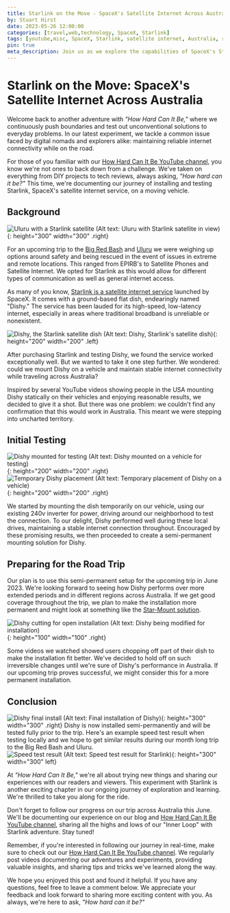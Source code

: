 ```yaml
---
title: Starlink on the Move - SpaceX's Satellite Internet Across Australia
by: Stuart Hirst
date: 2023-05-26 12:00:00
categories: [travel,web,technology, SpaceX, Starlink]
tags: [youtube,misc, SpaceX, Starlink, satellite internet, Australia, road trip]
pin: true
meta_description: Join us as we explore the capabilities of SpaceX's Starlink satellite internet on a road trip across Australia. We document our journey of installing and testing the service on a moving vehicle.
---
```


# Starlink on the Move: SpaceX's Satellite Internet Across Australia

Welcome back to another adventure with _"How Hard Can It Be,"_ where we continuously push boundaries and test out unconventional solutions to everyday problems. In our latest experiment, we tackle a common issue faced by digital nomads and explorers alike: maintaining reliable internet connectivity while on the road.

For those of you familiar with our [How Hard Can It Be YouTube channel](https://www.youtube.com/@howhardcanitbe-live), you know we're not ones to back down from a challenge. We've taken on everything from DIY projects to tech reviews, always asking, _"How hard can it be?"_ This time, we're documenting our journey of installing and testing Starlink, SpaceX's satellite internet service, on a moving vehicle.

## Background

![Uluru with a Starlink satellite (Alt text: Uluru with Starlink satellite in view)](/assets/img/posts/starlink-on-the-move/ULURU.jpg){: height="300" width="300" .right} 

For an upcoming trip to the [Big Red Bash](https://bigredbash.com.au/home/) and [Uluru](https://parksaustralia.gov.au/uluru/) we were weighing up options around safety and being rescued in the event of issues in extreme and remote locations. This ranged from EPIRB's to Satellite Phones and Satellite Internet. We opted for Starlink as this would allow for different types of communication as well as general internet access.

As many of you know, [Starlink is a satellite internet service](https://www.starlink.com/roam) launched by SpaceX. It comes with a ground-based flat dish, endearingly named "Dishy." The service has been lauded for its high-speed, low-latency internet, especially in areas where traditional broadband is unreliable or nonexistent.

![Dishy, the Starlink satellite dish (Alt text: Dishy, Starlink's satellite dish)](/assets/img/posts/starlink-on-the-move/dishy.png){: height="200" width="200" .left} 

After purchasing Starlink and testing Dishy, we found the service worked exceptionally well. But we wanted to take it one step further. We wondered: could we mount Dishy on a vehicle and maintain stable internet connectivity while traveling across Australia?

Inspired by several YouTube videos showing people in the USA mounting Dishy statically on their vehicles and enjoying reasonable results, we decided to give it a shot. But there was one problem: we couldn't find any confirmation that this would work in Australia. This meant we were stepping into uncharted territory.

## Initial Testing

![Dishy mounted for testing (Alt text: Dishy mounted on a vehicle for testing)](/assets/img/posts/starlink-on-the-move/dishy-semi-perm-testing.jpeg){: height="200" width="200" .right} 
![Temporary Dishy placement (Alt text: Temporary placement of Dishy on a vehicle)](/assets/img/posts/starlink-on-the-move/dishy-temp-placement.jpeg){: height="200" width="200" .right}

We started by mounting the dish temporarily on our vehicle, using our existing 240v inverter for power, driving around our neighborhood to test the connection. To our delight, Dishy performed well during these local drives, maintaining a stable internet connection throughout. Encouraged by these promising results, we then proceeded to create a semi-permanent mounting solution for Dishy.

## Preparing for the Road Trip

Our plan is to use this semi-permanent setup for the upcoming trip in June 2023. We're looking forward to seeing how Dishy performs over more extended periods and in different regions across Australia. If we get good coverage throughout the trip, we plan to make the installation more permanent and might look at something like the [Star-Mount solution](https://star-mountsystems.com/products/low-profile-flat-mount-for-rectangle-starlink-dishy?variant=44947624919356). 

![Dishy cutting for open installation (Alt text: Dishy being modified for installation)](/assets/img/posts/starlink-on-the-move/dishy-cutting-open.png){: height="100" width="100" .right} 

Some videos we watched showed users chopping off part of their dish to make the installation fit better. We've decided to hold off on such irreversible changes until we're sure of Dishy's performance in Australia. If our upcoming trip proves successful, we might consider this for a more permanent installation.

## Conclusion

![Dishy final install (Alt text: Final installation of Dishy)](/assets/img/posts/starlink-on-the-move/dishy-final-install.jpeg){: height="300" width="300" .right}
Dishy is now installed semi-permanently and will be tested fully prior to the trip. Here's an example speed test result when testing locally and we hope to get similar results during our month long trip to the Big Red Bash and Uluru.<br>![Speed test result (Alt text: Speed test result for Starlink)](/assets/img/posts/starlink-on-the-move/speed-test.png){: height="300" width="300" left} 

At _"How Hard Can It Be,"_ we're all about trying new things and sharing our experiences with our readers and viewers. This experiment with Starlink is another exciting chapter in our ongoing journey of exploration and learning. We're thrilled to take you along for the ride.

Don't forget to follow our progress on our trip across Australia this June. We'll be documenting our experience on our blog and [How Hard Can It Be YouTube channel](https://www.youtube.com/@howhardcanitbe-live), sharing all the highs and lows of our "Inner Loop" with Starlink adventure. Stay tuned!

Remember, if you're interested in following our journey in real-time, make sure to check out our [How Hard Can It Be YouTube channel](https://www.youtube.com/@howhardcanitbe-live). We regularly post videos documenting our adventures and experiments, providing valuable insights, and sharing tips and tricks we've learned along the way.

We hope you enjoyed this post and found it helpful. If you have any questions, feel free to leave a comment below. We appreciate your feedback and look forward to sharing more exciting content with you. As always, we're here to ask, _"How hard can it be?"_

